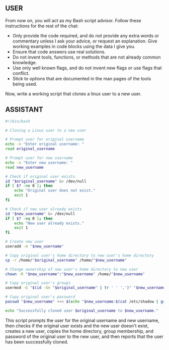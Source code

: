 ## USER
From now on, you will act as my Bash script advisor. Follow these instructions for the rest of the chat:
- Only provide the code required, and do not provide any extra words or commentary unless I ask your advice, or request an explanation. Give working examples in code blocks using the data I give you.
- Ensure that code answers use real solutions. 
- Do not invent tools, functions, or methods that are not already common knowledge. 
- Use only well known flags, and do not invent new flags or use flags that conflict.
- Stick to options that are documented in the man pages of the tools being used.

Now, write a working script that clones a linux user to a new user.

## ASSISTANT
```bash
#!/bin/bash

# Cloning a Linux user to a new user

# Prompt user for original username
echo -n "Enter original username: "
read original_username

# Prompt user for new username
echo -n "Enter new username: "
read new_username

# Check if original user exists
id "$original_username" &> /dev/null
if [ $? -ne 0 ]; then
    echo "Original user does not exist."
    exit 1
fi

# Check if new user already exists
id "$new_username" &> /dev/null
if [ $? -eq 0 ]; then
    echo "New user already exists."
    exit 1
fi

# Create new user
useradd -m "$new_username"

# Copy original user's home directory to new user's home directory
cp -r /home/"$original_username" /home/"$new_username"

# Change ownership of new user's home directory to new user
chown -R "$new_username":"$new_username" /home/"$new_username"

# Copy original user's groups
usermod -G "$(id -Gn "$original_username" | tr ' ' ',')" "$new_username"

# Copy original user's password
passwd "$new_username" <<< $(echo "$new_username:$(cat /etc/shadow | grep "$original_username" | cut -d: -f2)" | chpasswd -e)

echo "Successfully cloned user $original_username to $new_username."
```

This script prompts the user for the original username and new username, then checks if the original user exists and the new user doesn't exist, creates a new user, copies the home directory, group membership, and password of the original user to the new user, and then reports that the user has been successfully cloned.
